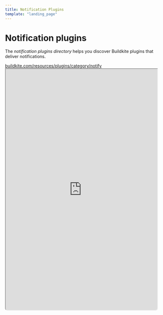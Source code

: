 ```yaml
---
title: Notification Plugins
template: "landing_page"
---
```


# Notification plugins

The _notification plugins directory_ helps you discover Buildkite plugins that deliver notifications.

<a class="Frameheader" href='https://buildkite.com/resources/plugins/category/notify' target='_blank'>
  <span class="Frameheader__address">buildkite.com/resources/plugins/category/notify</span>
</a>
<iframe
  src='https://buildkite.com/resources/plugins/category/notify/embed/'
  referrerPolicy='same-origin'
  allow="fullscreen" crossorigin="anonymous" width="100%" height="800px"
  style="border-radius:0 0 8px 8px;box-sizing: border-box;"
/>

